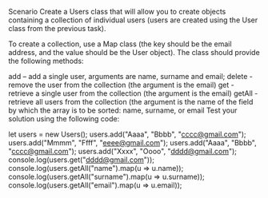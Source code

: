 Scenario
Create a Users class that will allow you to create objects containing a collection of individual users (users are created using the User class from the previous task).

To create a collection, use a Map class (the key should be the email address, and the value should be the User object). The class should provide the following methods:

add – add a single user, arguments are name, surname and email;
delete - remove the user from the collection (the argument is the email)
get - retrieve a single user from the collection (the argument is the email)
getAll - retrieve all users from the collection (the argument is the name of the field by which the array is to be sorted: name, surname, or email
Test your solution using the following code:

let users = new Users();
users.add("Aaaa", "Bbbb", "cccc@gmail.com");
users.add("Mmmm", "Ffff", "eeee@gmail.com");
users.add("Aaaa", "Bbbb", "cccc@gmail.com");
users.add("Xxxx", "Oooo", "dddd@gmail.com");
console.log(users.get("dddd@gmail.com"));
console.log(users.getAll("name").map(u => u.name));
console.log(users.getAll("surname").map(u => u.surname));
console.log(users.getAll("email").map(u => u.email));
